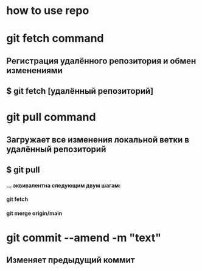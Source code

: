 # how to use repo

# git fetch command
## Регистрация удалённого репозитория и обмен изменениями
## $ git fetch [удалённый репозиторий]

# git pull command
## Загружает все изменения локальной ветки в удалённый репозиторий
## $ git pull
#### ... эквивалентна следующим двум шагам:
#### git fetch
#### git merge origin/main

# git commit --amend -m "text"
## Изменяет предыдущий коммит
